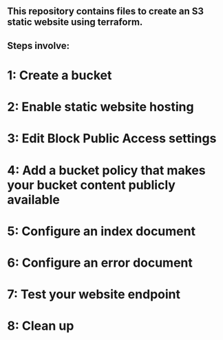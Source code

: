 ## This repository contains files to create an S3 static website using terraform.

## Steps involve:
  # 1: Create a bucket
  # 2: Enable static website hosting
  # 3: Edit Block Public Access settings
  # 4: Add a bucket policy that makes your bucket content publicly available
  # 5: Configure an index document
  # 6: Configure an error document
  # 7: Test your website endpoint
  # 8: Clean up

